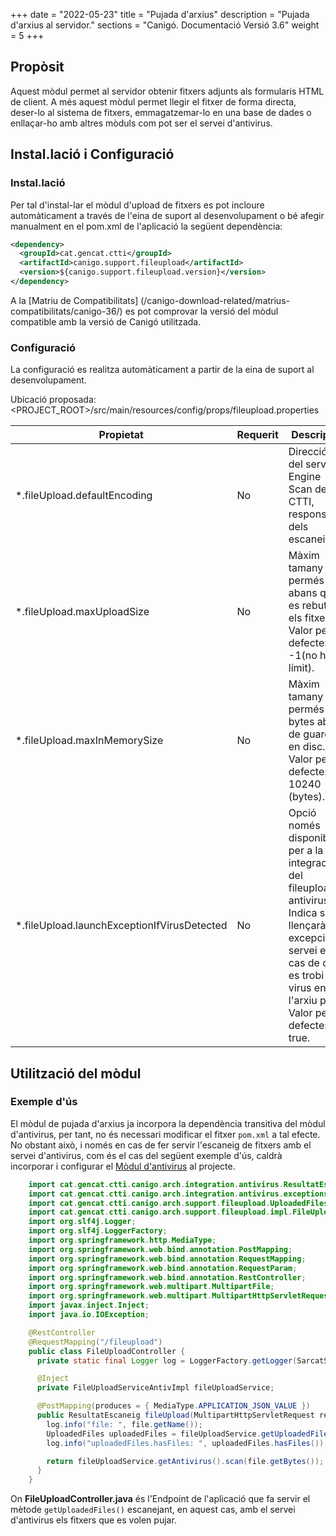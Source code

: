 +++
date        = "2022-05-23"
title       = "Pujada d'arxius"
description = "Pujada d'arxius al servidor."
sections    = "Canigó. Documentació Versió 3.6"
weight      = 5
+++

## Propòsit

Aquest mòdul permet al servidor obtenir fitxers adjunts als formularis HTML de client. A més aquest mòdul permet llegir el fitxer de forma directa, deser-lo al sistema de fitxers, emmagatzemar-lo en una base de dades o enllaçar-ho amb altres mòduls com pot ser el servei d'antivirus.

## Instal.lació i Configuració

### Instal.lació

Per tal d'instal-lar el mòdul d'upload de fitxers es pot incloure automàticament a través de l'eina de suport al desenvolupament o bé afegir manualment en el pom.xml de l'aplicació la següent dependència:

```xml
<dependency>
  <groupId>cat.gencat.ctti</groupId>
  <artifactId>canigo.support.fileupload</artifactId>
  <version>${canigo.support.fileupload.version}</version>
</dependency>
```

A la [Matriu de Compatibilitats] (/canigo-download-related/matrius-compatibilitats/canigo-36/) es pot comprovar la versió del mòdul compatible amb la versió de Canigó utilitzada.

### Configuració

La configuració es realitza automàticament a partir de la eina de suport al desenvolupament.

Ubicació proposada: <PROJECT_ROOT>/src/main/resources/config/props/fileupload.properties

Propietat | Requerit | Descripció
--------- | -------- | ----------
*.fileUpload.defaultEncoding | No | Direcció IP del servidor Engine Scan del CTTI, responsable dels escaneigs.
*.fileUpload.maxUploadSize   | No | Màxim tamany permés abans que es rebutgin els fitxers. Valor per defecte: -1(no hi ha límit).
*.fileUpload.maxInMemorySize | No | Màxim tamany permés en bytes abans de guardar en disc. Valor per defecte: 10240 (bytes).
*.fileUpload.launchExceptionIfVirusDetected | No | Opció només disponible per a la integració del fileupload i antivirus. Indica si es llençarà una excepció al servei en el cas de que es trobi un virus en l'arxiu pujat. Valor per defecte: true.

## Utilització del mòdul

### Exemple d'ús

El mòdul de pujada d'arxius ja incorpora la dependència transitiva del mòdul d'antivirus, per tant, no és necessari
modificar el fitxer `pom.xml` a tal efecte. No obstant això, i només en cas de fer servir l'escaneig de fitxers amb el servei
d'antivirus, com és el cas del següent exemple d'ús, caldrà incorporar i configurar el
[Mòdul d'antivirus](/plataformes/canigo/documentacio-per-versions/3.6LTS/3.6.5/moduls/moduls-integracio/modul-antivirus/)
al projecte.

```java
    import cat.gencat.ctti.canigo.arch.integration.antivirus.ResultatEscaneig;
    import cat.gencat.ctti.canigo.arch.integration.antivirus.exceptions.AntivirusException;
    import cat.gencat.ctti.canigo.arch.support.fileupload.UploadedFiles;
    import cat.gencat.ctti.canigo.arch.support.fileupload.impl.FileUploadServiceAntivImpl;
    import org.slf4j.Logger;
    import org.slf4j.LoggerFactory;
    import org.springframework.http.MediaType;
    import org.springframework.web.bind.annotation.PostMapping;
    import org.springframework.web.bind.annotation.RequestMapping;
    import org.springframework.web.bind.annotation.RequestParam;
    import org.springframework.web.bind.annotation.RestController;
    import org.springframework.web.multipart.MultipartFile;
    import org.springframework.web.multipart.MultipartHttpServletRequest;
    import javax.inject.Inject;
    import java.io.IOException;

    @RestController
    @RequestMapping("/fileupload")
    public class FileUploadController {
      private static final Logger log = LoggerFactory.getLogger(SarcatService.class);

      @Inject
      private FileUploadServiceAntivImpl fileUploadService;

      @PostMapping(produces = { MediaType.APPLICATION_JSON_VALUE })
      public ResultatEscaneig fileUpload(MultipartHttpServletRequest request, @RequestParam MultipartFile file) throws IOException, AntivirusException {
        log.info("file: ", file.getName());
        UploadedFiles uploadedFiles = fileUploadService.getUploadedFiles(request, file.getName());
        log.info("uploadedFiles.hasFiles: ", uploadedFiles.hasFiles());

        return fileUploadService.getAntivirus().scan(file.getBytes());
      }
    }
```

On **FileUploadController.java** és l'Endpoint de l'aplicació que fa servir el mètode `getUploadedFiles()` escanejant, en
aquest cas, amb el servei d'antivirus els fitxers que es volen pujar.